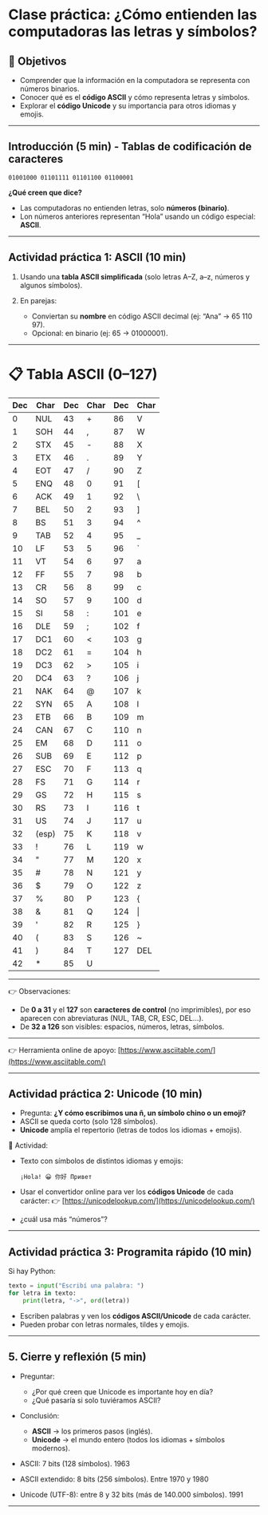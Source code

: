 # Clase práctica: **¿Cómo entienden las computadoras las letras y símbolos?**

## 🎯 Objetivos

* Comprender que la información en la computadora se representa con números binarios.
* Conocer qué es el **código ASCII** y cómo representa letras y símbolos.
* Explorar el **código Unicode** y su importancia para otros idiomas y emojis.

---

## Introducción (5 min) - Tablas de codificación de caracteres

  ```
  01001000 01101111 01101100 01100001
  ```

 **¿Qué creen que dice?**

* Las computadoras no entienden letras, solo **números (binario)**.
* Lon números anteriores representan “Hola” usando un código especial: **ASCII**.

---

## Actividad práctica 1: ASCII (10 min)

1. Usando una **tabla ASCII simplificada** (solo letras A–Z, a–z, números y algunos símbolos).
2. En parejas:

   * Conviertan su **nombre** en código ASCII decimal (ej: “Ana” → 65 110 97).
   * Opcional: en binario (ej: 65 → 01000001).

---

# 📋 Tabla ASCII (0–127)

| Dec | Char  | Dec | Char | Dec | Char |
| --- | ----- | --- | ---- | --- | ---- |
| 0   | NUL   | 43  | +    | 86  | V    |
| 1   | SOH   | 44  | ,    | 87  | W    |
| 2   | STX   | 45  | -    | 88  | X    |
| 3   | ETX   | 46  | .    | 89  | Y    |
| 4   | EOT   | 47  | /    | 90  | Z    |
| 5   | ENQ   | 48  | 0    | 91  | \[   |
| 6   | ACK   | 49  | 1    | 92  | \\   |
| 7   | BEL   | 50  | 2    | 93  | ]    |
| 8   | BS    | 51  | 3    | 94  | ^    |
| 9   | TAB   | 52  | 4    | 95  | \_   |
| 10  | LF    | 53  | 5    | 96  | \`   |
| 11  | VT    | 54  | 6    | 97  | a    |
| 12  | FF    | 55  | 7    | 98  | b    |
| 13  | CR    | 56  | 8    | 99  | c    |
| 14  | SO    | 57  | 9    | 100 | d    |
| 15  | SI    | 58  | :    | 101 | e    |
| 16  | DLE   | 59  | ;    | 102 | f    |
| 17  | DC1   | 60  | <    | 103 | g    |
| 18  | DC2   | 61  | =    | 104 | h    |
| 19  | DC3   | 62  | >    | 105 | i    |
| 20  | DC4   | 63  | ?    | 106 | j    |
| 21  | NAK   | 64  | @    | 107 | k    |
| 22  | SYN   | 65  | A    | 108 | l    |
| 23  | ETB   | 66  | B    | 109 | m    |
| 24  | CAN   | 67  | C    | 110 | n    |
| 25  | EM    | 68  | D    | 111 | o    |
| 26  | SUB   | 69  | E    | 112 | p    |
| 27  | ESC   | 70  | F    | 113 | q    |
| 28  | FS    | 71  | G    | 114 | r    |
| 29  | GS    | 72  | H    | 115 | s    |
| 30  | RS    | 73  | I    | 116 | t    |
| 31  | US    | 74  | J    | 117 | u    |
| 32  | (esp) | 75  | K    | 118 | v    |
| 33  | !     | 76  | L    | 119 | w    |
| 34  | "     | 77  | M    | 120 | x    |
| 35  | #     | 78  | N    | 121 | y    |
| 36  | \$    | 79  | O    | 122 | z    |
| 37  | %     | 80  | P    | 123 | {    |
| 38  | &     | 81  | Q    | 124 | \|   |
| 39  | '     | 82  | R    | 125 | }    |
| 40  | (     | 83  | S    | 126 | \~   |
| 41  | )     | 84  | T    | 127 | DEL  |
| 42  | \*    | 85  | U    |     |      |

---

👉 Observaciones:

* De **0 a 31** y el **127** son **caracteres de control** (no imprimibles), por eso aparecen con abreviaturas (NUL, TAB, CR, ESC, DEL…).
* De **32 a 126** son visibles: espacios, números, letras, símbolos.

---

👉 Herramienta online de apoyo: [https://www.asciitable.com/](https://www.asciitable.com/)

---




## Actividad práctica 2: Unicode (10 min)

* Pregunta: **¿Y cómo escribimos una ñ, un símbolo chino o un emoji?**
* ASCII se queda corto (solo 128 símbolos).
* **Unicode** amplía el repertorio (letras de todos los idiomas + emojis).

🔹 Actividad:

* Texto con símbolos de distintos idiomas y emojis:

  ```
  ¡Hola! 😀 你好 Привет
  ```
* Usar el convertidor online para ver los **códigos Unicode** de cada carácter:
  👉 [https://unicodelookup.com/](https://unicodelookup.com/)
* ¿cuál usa más “números”?

---

## Actividad práctica 3: Programita rápido (10 min)

Si hay Python:

```python
texto = input("Escribí una palabra: ")
for letra in texto:
    print(letra, "->", ord(letra))
```

* Escriben palabras y ven los **códigos ASCII/Unicode** de cada carácter.
* Pueden probar con letras normales, tildes y emojis.

---

## 5. Cierre y reflexión (5 min)

* Preguntar:

  * ¿Por qué creen que Unicode es importante hoy en día?
  * ¿Qué pasaría si solo tuviéramos ASCII?
* Conclusión:

  * **ASCII** → los primeros pasos (inglés).
  * **Unicode** → el mundo entero (todos los idiomas + símbolos modernos).

* ASCII: 7 bits (128 símbolos). 1963
* ASCII extendido: 8 bits (256 símbolos). Entre 1970 y 1980
* Unicode (UTF-8): entre 8 y 32 bits (más de 140.000 símbolos). 1991

---
